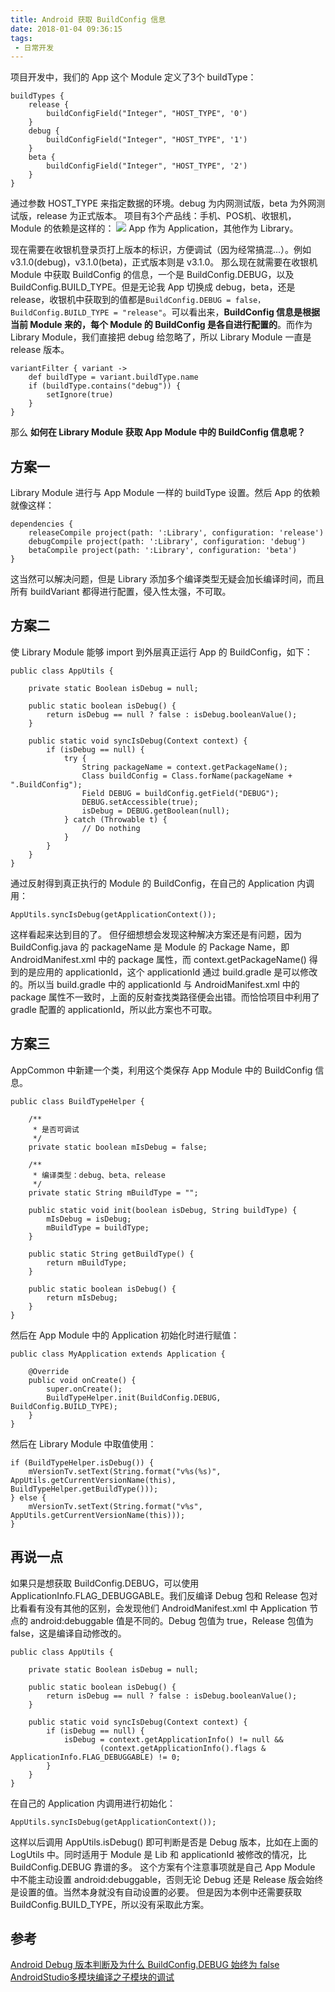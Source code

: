 ```yaml
---
title: Android 获取 BuildConfig 信息
date: 2018-01-04 09:36:15
tags:
 - 日常开发
---
```

项目开发中，我们的 App 这个 Module 定义了3个 buildType：
```
buildTypes {
    release {
        buildConfigField("Integer", "HOST_TYPE", '0')
    }
    debug {
        buildConfigField("Integer", "HOST_TYPE", '1')
    }
    beta {
        buildConfigField("Integer", "HOST_TYPE", '2')
    }
}
```
通过参数 HOST_TYPE 来指定数据的环境。debug 为内网测试版，beta 为外网测试版，release 为正式版本。
项目有3个产品线：手机、POS机、收银机，Module 的依赖是这样的：
![](http://7xryow.com1.z0.glb.clouddn.com/2018/01/04/%E9%80%89%E5%8C%BA_322.png)
App 作为 Application，其他作为 Library。

<!-- more -->

现在需要在收银机登录页打上版本的标识，方便调试（因为经常搞混...）。例如 v3.1.0(debug)，v3.1.0(beta)，正式版本则是 v3.1.0。
那么现在就需要在收银机 Module 中获取 BuildConfig 的信息，一个是 BuildConfig.DEBUG，以及 BuildConfig.BUILD_TYPE。但是无论我 App 切换成 debug，beta，还是 release，收银机中获取到的值都是``BuildConfig.DEBUG = false，BuildConfig.BUILD_TYPE = "release"``。可以看出来，**BuildConfig 信息是根据当前 Module 来的，每个 Module 的 BuildConfig 是各自进行配置的**。而作为 Library Module，我们直接把 debug 给忽略了，所以 Library Module 一直是 release 版本。
```
variantFilter { variant ->
    def buildType = variant.buildType.name
    if (buildType.contains("debug")) {
        setIgnore(true)
    }
}
```
那么 **如何在 Library Module 获取 App Module 中的 BuildConfig 信息呢？**

## 方案一
Library Module 进行与 App Module 一样的 buildType 设置。然后 App 的依赖就像这样：
```
dependencies {
    releaseCompile project(path: ':Library', configuration: 'release')
    debugCompile project(path: ':Library', configuration: 'debug')
    betaCompile project(path: ':Library', configuration: 'beta')
}
```
这当然可以解决问题，但是 Library 添加多个编译类型无疑会加长编译时间，而且所有 buildVariant 都得进行配置，侵入性太强，不可取。

## 方案二
使 Library Module 能够 import 到外层真正运行 App 的 BuildConfig，如下：
```
public class AppUtils {

    private static Boolean isDebug = null;

    public static boolean isDebug() {
        return isDebug == null ? false : isDebug.booleanValue();
    }

    public static void syncIsDebug(Context context) {
        if (isDebug == null) {
            try {
                String packageName = context.getPackageName();
                Class buildConfig = Class.forName(packageName + ".BuildConfig");
                Field DEBUG = buildConfig.getField("DEBUG");
                DEBUG.setAccessible(true);
                isDebug = DEBUG.getBoolean(null);
            } catch (Throwable t) {
                // Do nothing
            }
        }
    }
}
```
通过反射得到真正执行的 Module 的 BuildConfig，在自己的 Application 内调用：
```
AppUtils.syncIsDebug(getApplicationContext());
```
这样看起来达到目的了。
但仔细想想会发现这种解决方案还是有问题，因为 BuildConfig.java 的 packageName 是 Module 的 Package Name，即 AndroidManifest.xml 中的 package 属性，而 context.getPackageName() 得到的是应用的 applicationId，这个 applicationId 通过 build.gradle 是可以修改的。所以当 build.gradle 中的 applicationId 与 AndroidManifest.xml 中的 package 属性不一致时，上面的反射查找类路径便会出错。而恰恰项目中利用了 gradle 配置的 applicationId，所以此方案也不可取。

## 方案三
AppCommon 中新建一个类，利用这个类保存 App Module 中的 BuildConfig 信息。
```
public class BuildTypeHelper {

    /**
     * 是否可调试
     */
    private static boolean mIsDebug = false;

    /**
     * 编译类型：debug、beta、release
     */
    private static String mBuildType = "";

    public static void init(boolean isDebug, String buildType) {
        mIsDebug = isDebug;
        mBuildType = buildType;
    }

    public static String getBuildType() {
        return mBuildType;
    }

    public static boolean isDebug() {
        return mIsDebug;
    }
}
```
然后在 App Module 中的 Application 初始化时进行赋值：
```
public class MyApplication extends Application {

    @Override
    public void onCreate() {
        super.onCreate();
        BuildTypeHelper.init(BuildConfig.DEBUG, BuildConfig.BUILD_TYPE);
    }
}
```
然后在 Library Module 中取值使用：
```
if (BuildTypeHelper.isDebug()) {
    mVersionTv.setText(String.format("v%s(%s)", AppUtils.getCurrentVersionName(this), BuildTypeHelper.getBuildType()));
} else {
    mVersionTv.setText(String.format("v%s", AppUtils.getCurrentVersionName(this)));
}
```

## 再说一点
如果只是想获取 BuildConfig.DEBUG，可以使用 ApplicationInfo.FLAG_DEBUGGABLE。我们反编译 Debug 包和 Release 包对比看看有没有其他的区别，会发现他们 AndroidManifest.xml 中 Application 节点的 android:debuggable 值是不同的。Debug 包值为 true，Release 包值为 false，这是编译自动修改的。
```
public class AppUtils {

    private static Boolean isDebug = null;

    public static boolean isDebug() {
        return isDebug == null ? false : isDebug.booleanValue();
    }

    public static void syncIsDebug(Context context) {
        if (isDebug == null) {
            isDebug = context.getApplicationInfo() != null &&
                    (context.getApplicationInfo().flags & ApplicationInfo.FLAG_DEBUGGABLE) != 0;
        }
    }
}
```
在自己的 Application 内调用进行初始化：
```
AppUtils.syncIsDebug(getApplicationContext());
```
这样以后调用 AppUtils.isDebug() 即可判断是否是 Debug 版本，比如在上面的 LogUtils 中。同时适用于 Module 是 Lib 和 applicationId 被修改的情况，比 BuildConfig.DEBUG 靠谱的多。
这个方案有个注意事项就是自己 App Module 中不能主动设置 android:debuggable，否则无论 Debug 还是 Release 版会始终是设置的值。当然本身就没有自动设置的必要。
但是因为本例中还需要获取 BuildConfig.BUILD_TYPE，所以没有采取此方案。

## 参考
[Android Debug 版本判断及为什么 BuildConfig.DEBUG 始终为 false](http://www.trinea.cn/android/android-whether-debug-mode-why-buildconfig-debug-always-false/)
[AndroidStudio多模块编译之子模块的调试](https://huzongyao.github.io/2017/10/21/8.AndroidStudio%E5%A4%9A%E6%A8%A1%E5%9D%97%E7%BC%96%E8%AF%91%E4%B9%8B%E5%AD%90%E6%A8%A1%E5%9D%97%E7%9A%84%E8%B0%83%E8%AF%95/)
